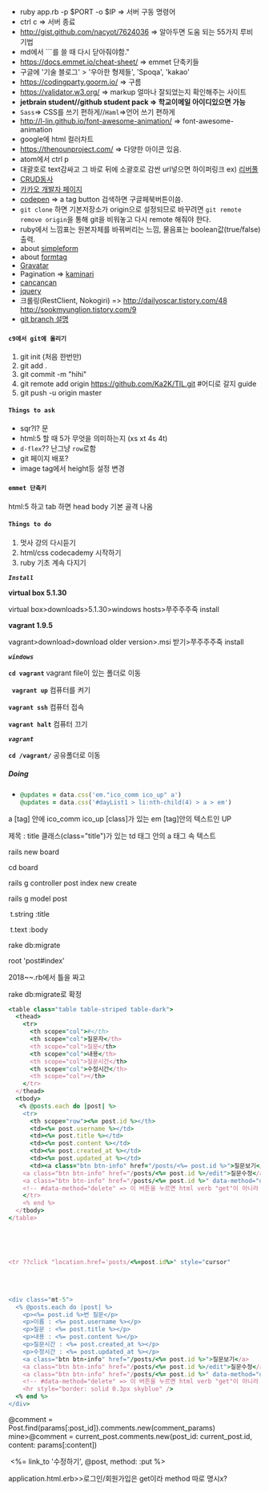* ruby app.rb -p $PORT -o $IP => 서버 구동 명령어
* ctrl c => 서버 종료
* http://gist.github.com/nacyot/7624036 =>  알아두면 도움 되는 55가지 루비 기법
* md에서 ```를 쓸 때 다시 닫아줘야함."
* https://docs.emmet.io/cheat-sheet/ => emmet 단축키들
* 구글에 '기술 블로그' > '우아한 형제들', 'Spoqa', 'kakao' 
* https://codingparty.goorm.io/ => 구름
* https://validator.w3.org/ => markup 얼마나 잘되었는지 확인해주는 사이트
* **jetbrain student//github student pack => 학교이메일 아이디있으면 가능**
* `Sass`=> CSS를 쓰기 편하게//`Haml`=>언어 쓰기 편하게
* http://l-lin.github.io/font-awesome-animation/ => font-awesome-animation
* google에 html 컬러차트
* https://thenounproject.com/ => 다양한 아이콘 있음.
* atom에서 ctrl p
* 대괄호로 text감싸고 그 바로 뒤에 소괄호로 감싼 url넣으면 하이퍼링크 ex) [리버풀](리버풀홈페이지)
* [CRUD동사](https://guides.rorlab.org/routing.html#crud-%EB%8F%99%EC%82%AC-%EC%95%A1%EC%85%98) 
* [카카오 개발자 페이지](https://developers.kakao.com/)
* [codepen](https://codepen.io/) => a tag button 검색하면 구글페북버튼이씀.
* `git clone` 하면 기본저장소가  origin으로 설정되므로 바꾸려면 `git remote remove origin`을 통해 git을 비워놓고 다시 remote 해줘야 한다.
* ruby에서 느낌표는 원본자체를 바꿔버리는 느낌, 물음표는 boolean값(true/false) 출력.
* about [simpleform](https://github.com/plataformatec/simple_form/blob/master/README.md)
* about [formtag](http://api.rubyonrails.org/v5.1/classes/ActionView/Helpers/FormTagHelper.html)
* [Gravatar](https://ko.gravatar.com/)
* Pagination => [kaminari](https://github.com/kaminari/kaminari)
* [cancancan](https://github.com/CanCanCommunity/cancancan)
* [jquery](https://jqueryui.com)
* 크롤링(RestClient, Nokogiri) => http://dailyoscar.tistory.com/48
         http://sookmyunglion.tistory.com/9
* [git branch 설명](http://amazingguni.github.io/blog/2016/03/git-branch-%EA%B7%9C%EC%B9%99)

#### `c9에서 git에 올리기`

1. git init (처음 한번만)
2. git add .
3. git commit -m "hihi"
4. git remote add origin https://github.com/Ka2K/TIL.git #어디로 갈지 guide
5. git push -u origin master

#### `Things to ask`

<!--layout 모든화면에 적용되는 이유-->

<!--li/ul 태그-->		

* sqr?l? 문
* html:5 할 때 5가 무엇을 의미하는지 (xs xt 4s 4t)
* `d-flex`?? 난그냥 `row`로함
* git 페이지 배포?
* image tag에서 height등 설정 변경

#### `emmet 단축키`

html:5 하고 tab 하면 head body 기본 골격 나옴

 #### `Things to do`

1.  멋사 강의 다시듣기
2.  html/css codecademy  시작하기
3.  ruby 기초 계속 다지기



















***`Install`***

**virtual box 5.1.30**

virtual box>downloads>5.1.30>windows hosts>쭈주주주죽 install

**vagrant 1.9.5**

vagrant>download>download older version>.msi 받기>쭈주주주죽 install



***`windows`***

**`cd vagrant`**	vagrant file이 있는 폴더로 이동

**` vagrant up`**	컴퓨터를 켜기

**`vagrant ssh`**	컴퓨터 접속

**`vagrant halt`** 컴퓨터 끄기

***`vagrant`***

**`cd /vagrant/`** 공유폴더로 이동





##### Doing

* ```ruby
  @updates = data.css('em."ico_comm ico_up" a')
  @updates = data.css('#dayList1 > li:nth-child(4) > a > em')
  ```

a [tag] 안에 ico_comm ico_up [class]가 있는 em [tag]안의 텍스트인 UP

제목 : title 클래스(class="title")가 있는 td 태그 안의 a 태그 속 텍스트













rails new board

cd board

rails g controller post index new create

rails g model post







<!--migration file-->

​	t.string :title

​	t.text :body

rake db:migrate







root 'post#index'



2018~~.rb에서 틀을 짜고

rake db:migrate로 확정











```ruby
<table class="table table-striped table-dark">
  <thead>
    <tr>
      <th scope="col">#</th>
      <th scope="col">질문자</th>
      <th scope="col">질문</th>
      <th scope="col">내용</th>
      <th scope="col">질문시간</th>
      <th scope="col">수정시간</th>
      <th scope="col"></th>
    </tr>
  </thead>
  <tbody>
   <% @posts.each do |post| %>     
    <tr>
      <th scope="row"><%= post.id %></th>
      <td><%= post.username %></td>
      <td><%= post.title %></td>
      <td><%= post.content %></td>
      <td><%= post.created_at %></td>
      <td><%= post.updated_at %></td>
      <td><a class="btn btn-info" href="/posts/<%= post.id %>">질문보기</a>
    <a class="btn btn-info" href="/posts/<%= post.id %>/edit">질문수정</a>
    <a class="btn btn-info" href="/posts/<%= post.id %>" data-method="delete" data-confirm="정말로 지우시겠어요?">질문삭제</a>
    <!-- #data-method="delete" => 이 버튼을 누르면 html verb "get"이 아니라 "delete" method로 작용--></td>
    </tr>
    <% end %>
  </tbody>
</table>
            

        
        
        
<tr ??click "location.href='posts/<%=post.id%>" style="cursor"
        
        
        
        
<div class="mt-5">
  <% @posts.each do |post| %>
    <p><%= post.id %>번 질문</p>
    <p>이름 : <%= post.username %></p>
    <p>질문 : <%= post.title %></p>
    <p>내용 : <%= post.content %></p>
    <p>질문시간 : <%= post.created_at %></p>
    <p>수정시간 : <%= post.updated_at %></p>
    <a class="btn btn-info" href="/posts/<%= post.id %>">질문보기</a>
    <a class="btn btn-info" href="/posts/<%= post.id %>/edit">질문수정</a>
    <a class="btn btn-info" href="/posts/<%= post.id %>" data-method="delete" data-confirm="정말로 지우시겠어요?">질문삭제</a>
    <!-- #data-method="delete" => 이 버튼을 누르면 html verb "get"이 아니라 "delete" method로 작용-->
    <hr style="border: solid 0.3px skyblue" />
  <% end %>
</div>
```



@comment = Post.find(params[:post_id]).comments.new(comment_params)
mine>@comment = current_post.comments.new(post_id: current_post.id, content: params[:content])

​                                                                                                                                                                                                                                                                                                                                                                                                                                                                                                                                                                                                                                                                                                                                                                                                                                                                                                                                                                                                                               <%= link_to '수정하기', @post, method: :put %>



application.html.erb>>로그인/회원가입은 get이라 method 따로 명시x?









